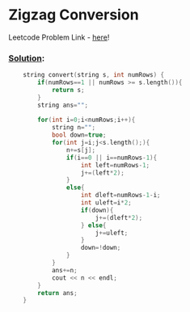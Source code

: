 # Zigzag Conversion

Leetcode Problem Link - [here](https://leetcode.com/problems/zigzag-conversion/description/?envType=study-plan-v2&envId=top-interview-150)!

### [Solution](/Array%20and%20Strings/):

```cpp
    string convert(string s, int numRows) {
        if(numRows==1 || numRows >= s.length()){
            return s;
        }
        string ans="";
        
        for(int i=0;i<numRows;i++){
            string n="";
            bool down=true;
            for(int j=i;j<s.length();){
                n+=s[j];
                if(i==0 || i==numRows-1){
                    int left=numRows-1;
                    j+=(left*2);
                }
                else{
                    int dleft=numRows-1-i;
                    int uleft=i*2;
                    if(down){
                        j+=(dleft*2);
                    } else{
                        j+=uleft;
                    }
                    down=!down;
                }
            }
            ans+=n;
            cout << n << endl;
        }
        return ans;
    }
```